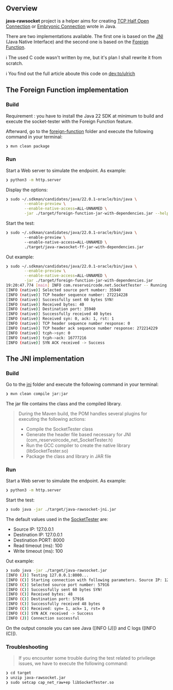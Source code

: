 ## Overview

**java-rawsocket** project is a helper aims for creating <u>TCP Half Open Connection</u> or <u>Embryonic Connection</u>
wrote in Java.

There are two implementations available. The first one is based on
the [JNI](https://docs.oracle.com/javase/8/docs/technotes/guides/jni/spec/jniTOC.html) (Java Native Interface) and the
second one is based on
the [Foreign Function](https://docs.oracle.com/en/java/javase/22/core/foreign-function-and-memory-api.html).

ℹ️ The used C code wasn't written by me, but it's plan I shall rewrite it from scratch.

ℹ️ You find out the full article aboute this code on [dev.to/ulrich](https://dev.to/ulrich/playing-with-the-embryonic-connections-in-java-with-the-foreign-function-24k7)

## The Foreign Function implementation

### Build

Requirement : you have to install the Java 22 SDK at minimum to build and execute the socket-tester with the Foreign
Function
feature.

Afterward, go to the [foreign-function](foreign-function) folder and execute the following command in your terminal:

```bash
❯ mvn clean package
```

### Run

Start a Web server to simulate the endpoint. As example:

```bash
❯ python3 -m http.server
```

Display the options:

```bash
❯ sudo ~/.sdkman/candidates/java/22.0.1-oracle/bin/java \
        --enable-preview \
        --enable-native-access=ALL-UNNAMED \
        -jar ./target/foreign-function-jar-with-dependencies.jar --help
```

Start the test:

```bash
❯ sudo ~/.sdkman/candidates/java/22.0.1-oracle/bin/java \                                                                                                            
        --enable-preview \                                                                                           
        --enable-native-access=ALL-UNNAMED \                                                               
        ./target/java-rawsocket-ff-jar-with-dependencies.jar
```

Out example:

```bash
❯ sudo ~/.sdkman/candidates/java/22.0.1-oracle/bin/java \
        --enable-preview \
        --enable-native-access=ALL-UNNAMED \
        -jar ./target/foreign-function-jar-with-dependencies.jar       
19:20:47.774 [main] INFO com.reservoircode.net.SocketTester -- Running SocketTester for destination address 127.0.0.1:8080
[INFO (native)] Selected source port number: 35940
[INFO (native)] TCP header sequence number: 272214228
[INFO (native)] Successfully sent 60 bytes SYN!
[INFO (native)] Received bytes: 40
[INFO (native)] Destination port: 35940
[INFO (native)] Successfully received 40 bytes
[INFO (native)] Received syn: 0, ack: 1, rst: 1
[INFO (native)] TCP header sequence number response: 0
[INFO (native)] TCP header ack sequence number response: 272214229
[INFO (native)] tcph->syn: 0
[INFO (native)] tcph->ack: 16777216
[INFO (native)] SYN ACK received -> Success
```

## The JNI implementation

### Build

Go to the [jni](jni) folder and execute the following command in your terminal:

```bash
❯ mvn clean compile jar:jar
```

The jar file contains the class and the compiled library.

> During the Maven build, the POM handles several plugins for executing the following actions:
> - Compile the SocketTester class
> - Generate the header file based necessary for JNI (com_reservoircode_net_SocketTester.h)
> - Run the GCC compiler to create the native library (libSocketTester.so)
> - Package the class and library in JAR file

### Run

Start a Web server to simulate the endpoint. As example:

```bash
❯ python3 -m http.server
```

Start the test:

```bash
❯ sudo java -jar ./target/java-rawsocket-jni.jar
```

The default values used in the [SocketTester](jni/src/main/java/com/reservoircode/net/SocketTester.java) are:

- Source IP: 127.0.0.1
- Destination IP: 127.0.0.1
- Destination PORT: 8000
- Read timeout (ms): 100
- Write timeout (ms): 100

Out example:

```bash
❯ sudo java -jar ./target/java-rawsocket.jar
[INFO (J)] Testing 127.0.0.1:8000...
[INFO (C)] Starting connection with following parameters. Source IP: 127.0.0.1, destination IP: 127.0.0.1, destination port: 8000, read timeout: 100, write timeout: 100
[INFO (C)] Selected source port number: 57916
[INFO (C)] Successfully sent 60 bytes SYN!
[INFO (C)] Received bytes: 48
[INFO (C)] Destination port: 57916
[INFO (C)] Successfully received 48 bytes
[INFO (C)] Received: syn= 1, ack= 1, rst= 0
[INFO (C)] SYN ACK received -> Success
[INFO (J)] Connection successful
```

On the output console you can see Java ([INFO (J)]) and C logs ([INFO (C)]).

### Troubleshooting

> If you encounter some trouble during the test related to privilege issues, we have to execute the following command:

```bash
❯ cd target
❯ unzip java-rawsocket.jar
❯ sudo setcap cap_net_raw+ep libSocketTester.so
```
